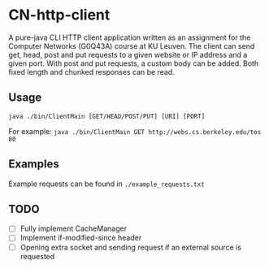 # CN-http-client
A pure-java CLI HTTP client application written as an assignment for the Computer Networks (G0Q43A) course at KU Leuven.
The client can send get, head, post and put requests to a given website or IP address and a given port.
With post and put requests, a custom body can be added.
Both fixed length and chunked responses can be read.

## Usage
`java ./bin/ClientMain [GET/HEAD/POST/PUT] [URI] [PORT]`

For example:
`java ./bin/ClientMain GET http://webs.cs.berkeley.edu/tos 80`

## Examples
Example requests can be found in `./example_requests.txt`

## TODO
- [ ] Fully implement CacheManager
- [ ] Implement if-modified-since header
- [ ] Opening extra socket and sending request if an external source is requested
